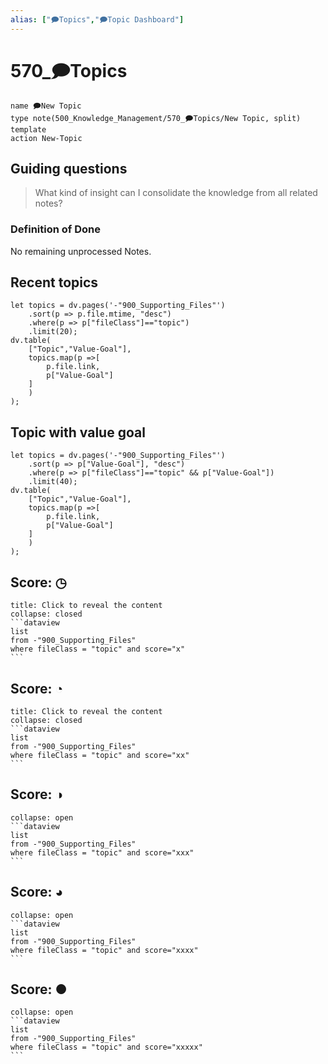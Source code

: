 ```yaml
---
alias: ["🗩Topics","🗩Topic Dashboard"]
---
```


# 570_🗩Topics

```button
name 🗩New Topic
type note(500_Knowledge_Management/570_🗩Topics/New Topic, split) template
action New-Topic
```
## Guiding questions  
> What kind of insight can I consolidate the knowledge from all related notes?
### Definition of Done
No remaining unprocessed Notes. 

## Recent topics
~~~dataviewjs
let topics = dv.pages('-"900_Supporting_Files"')
	.sort(p => p.file.mtime, "desc")
	.where(p => p["fileClass"]=="topic")
	.limit(20);
dv.table(
    ["Topic","Value-Goal"],
    topics.map(p =>[
        p.file.link,
        p["Value-Goal"]
    ]
    )
);
~~~
## Topic with value goal
~~~dataviewjs
let topics = dv.pages('-"900_Supporting_Files"')
	.sort(p => p["Value-Goal"], "desc")
	.where(p => p["fileClass"]=="topic" && p["Value-Goal"])
	.limit(40);
dv.table(
    ["Topic","Value-Goal"],
    topics.map(p =>[
        p.file.link,
        p["Value-Goal"]
    ]
    )
);
~~~

## Score: ◷ 
~~~ad-note
title: Click to reveal the content
collapse: closed
```dataview
list 
from -"900_Supporting_Files"
where fileClass = "topic" and score="x" 
```
~~~

## Score: ◔
~~~ad-note
title: Click to reveal the content
collapse: closed
```dataview
list 
from -"900_Supporting_Files"
where fileClass = "topic" and score="xx" 
```
~~~

## Score: ◑ 
~~~ad-note
collapse: open
```dataview
list 
from -"900_Supporting_Files"
where fileClass = "topic" and score="xxx" 
```
~~~

## Score: ◕
~~~ad-note
collapse: open
```dataview
list 
from -"900_Supporting_Files"
where fileClass = "topic" and score="xxxx" 
```
~~~

## Score: ●
~~~ad-note
collapse: open
```dataview
list 
from -"900_Supporting_Files"
where fileClass = "topic" and score="xxxxx" 
```
~~~


